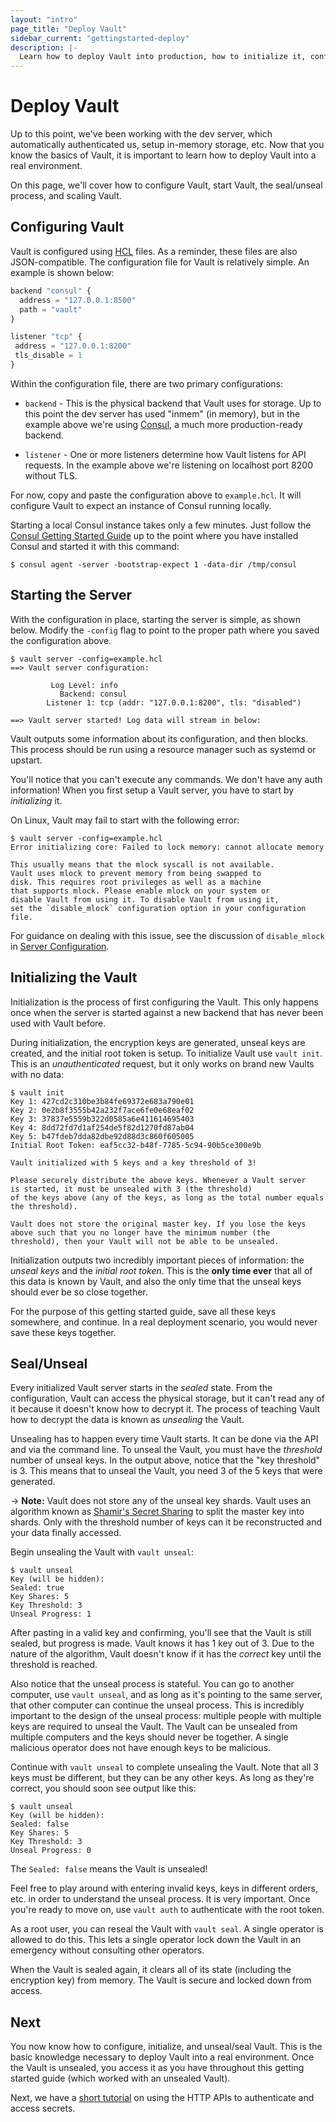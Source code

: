 ```yaml
---
layout: "intro"
page_title: "Deploy Vault"
sidebar_current: "gettingstarted-deploy"
description: |-
  Learn how to deploy Vault into production, how to initialize it, configure it, etc.
---
```


# Deploy Vault

Up to this point, we've been working with the dev server, which
automatically authenticated us, setup in-memory storage, etc. Now that
you know the basics of Vault, it is important to learn how to deploy
Vault into a real environment.

On this page, we'll cover how to configure Vault, start Vault, the
seal/unseal process, and scaling Vault.

## Configuring Vault

Vault is configured using [HCL](https://github.com/hashicorp/hcl) files.
As a reminder, these files are also JSON-compatible. The configuration
file for Vault is relatively simple. An example is shown below:

```javascript
backend "consul" {
  address = "127.0.0.1:8500"
  path = "vault"
}

listener "tcp" {
 address = "127.0.0.1:8200"
 tls_disable = 1
}
```

Within the configuration file, there are two primary configurations:

  * `backend` - This is the physical backend that Vault uses for
    storage. Up to this point the dev server has used "inmem" (in memory),
    but in the example above we're using [Consul](https://www.consul.io),
    a much more production-ready backend.

  * `listener` - One or more listeners determine how Vault listens for
    API requests. In the example above we're listening on localhost port
    8200 without TLS.

For now, copy and paste the configuration above to `example.hcl`. It will
configure Vault to expect an instance of Consul running locally.

Starting a local Consul instance takes only a few minutes. Just follow the
[Consul Getting Started Guide](https://www.consul.io/intro/getting-started/install.html)
up to the point where you have installed Consul and started it with this command:

```shell
$ consul agent -server -bootstrap-expect 1 -data-dir /tmp/consul
```

## Starting the Server

With the configuration in place, starting the server is simple, as
shown below. Modify the `-config` flag to point to the proper path
where you saved the configuration above.

```
$ vault server -config=example.hcl
==> Vault server configuration:

         Log Level: info
           Backend: consul
        Listener 1: tcp (addr: "127.0.0.1:8200", tls: "disabled")

==> Vault server started! Log data will stream in below:
```

Vault outputs some information about its configuration, and then blocks.
This process should be run using a resource manager such as systemd or
upstart.

You'll notice that you can't execute any commands. We don't have any
auth information! When you first setup a Vault server, you have to start
by _initializing_ it.

On Linux, Vault may fail to start with the following error:

```shell
$ vault server -config=example.hcl
Error initializing core: Failed to lock memory: cannot allocate memory

This usually means that the mlock syscall is not available.
Vault uses mlock to prevent memory from being swapped to
disk. This requires root privileges as well as a machine
that supports mlock. Please enable mlock on your system or
disable Vault from using it. To disable Vault from using it,
set the `disable_mlock` configuration option in your configuration
file.
```

For guidance on dealing with this issue, see the discussion of
`disable_mlock` in [Server Configuration](/docs/config/index.html).

## Initializing the Vault

Initialization is the process of first configuring the Vault. This
only happens once when the server is started against a new backend that
has never been used with Vault before.

During initialization, the encryption keys are generated, unseal keys
are created, and the initial root token is setup. To initialize Vault
use `vault init`. This is an _unauthenticated_ request, but it only works
on brand new Vaults with no data:

```
$ vault init
Key 1: 427cd2c310be3b84fe69372e683a790e01
Key 2: 0e2b8f3555b42a232f7ace6fe0e68eaf02
Key 3: 37837e5559b322d0585a6e411614695403
Key 4: 8dd72fd7d1af254de5f82d1270fd87ab04
Key 5: b47fdeb7dda82dbe92d88d3c860f605005
Initial Root Token: eaf5cc32-b48f-7785-5c94-90b5ce300e9b

Vault initialized with 5 keys and a key threshold of 3!

Please securely distribute the above keys. Whenever a Vault server
is started, it must be unsealed with 3 (the threshold)
of the keys above (any of the keys, as long as the total number equals
the threshold).

Vault does not store the original master key. If you lose the keys
above such that you no longer have the minimum number (the
threshold), then your Vault will not be able to be unsealed.
```

Initialization outputs two incredibly important pieces of information:
the _unseal keys_ and the _initial root token_. This is the
**only time ever** that all of this data is known by Vault, and also the
only time that the unseal keys should ever be so close together.

For the purpose of this getting started guide, save all these keys
somewhere, and continue. In a real deployment scenario, you would never
save these keys together.

## Seal/Unseal

Every initialized Vault server starts in the _sealed_ state. From
the configuration, Vault can access the physical storage, but it can't
read any of it because it doesn't know how to decrypt it. The process
of teaching Vault how to decrypt the data is known as _unsealing_ the
Vault.

Unsealing has to happen every time Vault starts. It can be done via
the API and via the command line. To unseal the Vault, you
must have the _threshold_ number of unseal keys. In the output above,
notice that the "key threshold" is 3. This means that to unseal
the Vault, you need 3 of the 5 keys that were generated.

-> **Note:** Vault does not store any of the unseal key shards. Vault
uses an algorithm known as
[Shamir's Secret Sharing](https://en.wikipedia.org/wiki/Shamir%27s_Secret_Sharing)
to split the master key into shards. Only with the threshold number of keys
can it be reconstructed and your data finally accessed.

Begin unsealing the Vault with `vault unseal`:

```
$ vault unseal
Key (will be hidden):
Sealed: true
Key Shares: 5
Key Threshold: 3
Unseal Progress: 1
```

After pasting in a valid key and confirming, you'll see that the Vault
is still sealed, but progress is made. Vault knows it has 1 key out of 3.
Due to the nature of the algorithm, Vault doesn't know if it has the
_correct_ key until the threshold is reached.

Also notice that the unseal process is stateful. You can go to another
computer, use `vault unseal`, and as long as it's pointing to the same server,
that other computer can continue the unseal process. This is incredibly
important to the design of the unseal process: multiple people with multiple
keys are required to unseal the Vault. The Vault can be unsealed from
multiple computers and the keys should never be together. A single malicious
operator does not have enough keys to be malicious.

Continue with `vault unseal` to complete unsealing the Vault. Note that
all 3 keys must be different, but they can be any other keys. As long as
they're correct, you should soon see output like this:

```
$ vault unseal
Key (will be hidden):
Sealed: false
Key Shares: 5
Key Threshold: 3
Unseal Progress: 0
```

The `Sealed: false` means the Vault is unsealed!

Feel free to play around with entering invalid keys, keys in different
orders, etc. in order to understand the unseal process. It is very important.
Once you're ready to move on, use `vault auth` to authenticate with
the root token.

As a root user, you can reseal the Vault with `vault seal`. A single
operator is allowed to do this. This lets a single operator lock down
the Vault in an emergency without consulting other operators.

When the Vault is sealed again, it clears all of its state (including
the encryption key) from memory. The Vault is secure and locked down
from access.

## Next

You now know how to configure, initialize, and unseal/seal Vault.
This is the basic knowledge necessary to deploy Vault into a real
environment. Once the Vault is unsealed, you access it as you have
throughout this getting started guide (which worked with an unsealed Vault).

Next, we have a [short tutorial](/intro/getting-started/apis.html) on using the HTTP APIs to authenticate and access secrets.

